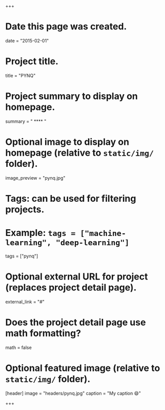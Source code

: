 +++
# Date this page was created.
date = "2015-02-01"

# Project title.
title = "PYNQ"

# Project summary to display on homepage.
summary = " **** "

# Optional image to display on homepage (relative to `static/img/` folder).
image_preview = "pynq.jpg"

# Tags: can be used for filtering projects.
# Example: `tags = ["machine-learning", "deep-learning"]`
tags = ["pynq"]

# Optional external URL for project (replaces project detail page).
external_link = "#"

# Does the project detail page use math formatting?
math = false

# Optional featured image (relative to `static/img/` folder).
[header]
image = "headers/pynq.jpg"
caption = "My caption :smile:"

+++

 
